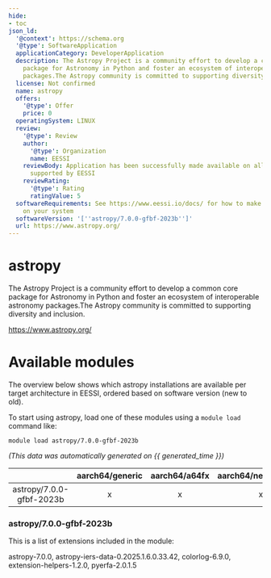 ```yaml
---
hide:
- toc
json_ld:
  '@context': https://schema.org
  '@type': SoftwareApplication
  applicationCategory: DeveloperApplication
  description: The Astropy Project is a community effort to develop a common core
    package for Astronomy in Python and foster an ecosystem of interoperable astronomy
    packages.The Astropy community is committed to supporting diversity and inclusion.
  license: Not confirmed
  name: astropy
  offers:
    '@type': Offer
    price: 0
  operatingSystem: LINUX
  review:
    '@type': Review
    author:
      '@type': Organization
      name: EESSI
    reviewBody: Application has been successfully made available on all architectures
      supported by EESSI
    reviewRating:
      '@type': Rating
      ratingValue: 5
  softwareRequirements: See https://www.eessi.io/docs/ for how to make EESSI available
    on your system
  softwareVersion: '[''astropy/7.0.0-gfbf-2023b'']'
  url: https://www.astropy.org/
---
```


astropy
=======


The Astropy Project is a community effort to develop a common core package for Astronomy in Python and foster an ecosystem of interoperable astronomy packages.The Astropy community is committed to supporting diversity and inclusion.

https://www.astropy.org/
# Available modules


The overview below shows which astropy installations are available per target architecture in EESSI, ordered based on software version (new to old).

To start using astropy, load one of these modules using a `module load` command like:

```shell
module load astropy/7.0.0-gfbf-2023b
```

*(This data was automatically generated on {{ generated_time }})*

| |aarch64/generic|aarch64/a64fx|aarch64/neoverse_n1|aarch64/neoverse_v1|aarch64/nvidia/grace|x86_64/generic|x86_64/amd/zen2|x86_64/amd/zen3|x86_64/amd/zen4|x86_64/intel/cascadelake|x86_64/intel/haswell|x86_64/intel/icelake|x86_64/intel/sapphirerapids|x86_64/intel/skylake_avx512|
| :---: | :---: | :---: | :---: | :---: | :---: | :---: | :---: | :---: | :---: | :---: | :---: | :---: | :---: | :---: |
|astropy/7.0.0-gfbf-2023b|x|x|x|x|x|x|x|x|x|x|x|x|x|x|


### astropy/7.0.0-gfbf-2023b

This is a list of extensions included in the module:

astropy-7.0.0, astropy-iers-data-0.2025.1.6.0.33.42, colorlog-6.9.0, extension-helpers-1.2.0, pyerfa-2.0.1.5